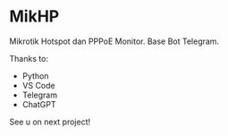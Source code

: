 # MikHP
Mikrotik Hotspot dan PPPoE Monitor.
Base Bot Telegram.

Thanks to:
- Python
- VS Code
- Telegram
- ChatGPT

See u on next project!
